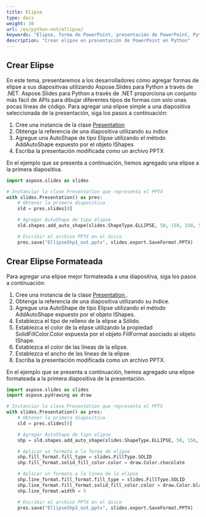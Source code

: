 ```yaml
---
title: Elipse
type: docs
weight: 30
url: /es/python-net/ellipse/
keywords: "Elipse, forma de PowerPoint, presentación de PowerPoint, Python, Aspose.Slides para Python a través de .NET"
description: "Crear elipse en presentación de PowerPoint en Python"
---
```



## **Crear Elipse**
En este tema, presentaremos a los desarrolladores cómo agregar formas de elipse a sus diapositivas utilizando Aspose.Slides para Python a través de .NET. Aspose.Slides para Python a través de .NET proporciona un conjunto más fácil de APIs para dibujar diferentes tipos de formas con solo unas pocas líneas de código. Para agregar una elipse simple a una diapositiva seleccionada de la presentación, siga los pasos a continuación:

1. Cree una instancia de la clase [Presentation ](https://reference.aspose.com/slides/python-net/aspose.slides/presentation/)
1. Obtenga la referencia de una diapositiva utilizando su índice
1. Agregue una AutoShape de tipo Elipse utilizando el método AddAutoShape expuesto por el objeto IShapes
1. Escriba la presentación modificada como un archivo PPTX

En el ejemplo que se presenta a continuación, hemos agregado una elipse a la primera diapositiva.

```py
import aspose.slides as slides

# Instanciar la clase Presentation que representa el PPTX
with slides.Presentation() as pres:
    # Obtener la primera diapositiva
    sld = pres.slides[0]

    # Agregar AutoShape de tipo elipse
    sld.shapes.add_auto_shape(slides.ShapeType.ELLIPSE, 50, 150, 150, 50)

    # Escribir el archivo PPTX en el disco
    pres.save("EllipseShp1_out.pptx", slides.export.SaveFormat.PPTX)
```



## **Crear Elipse Formateada**
Para agregar una elipse mejor formateada a una diapositiva, siga los pasos a continuación:

1. Cree una instancia de la clase [Presentation ](https://reference.aspose.com/slides/python-net/aspose.slides/presentation/).
1. Obtenga la referencia de una diapositiva utilizando su índice.
1. Agregue una AutoShape de tipo Elipse utilizando el método AddAutoShape expuesto por el objeto IShapes.
1. Establezca el tipo de relleno de la elipse a Sólido.
1. Establezca el color de la elipse utilizando la propiedad SolidFillColor.Color expuesta por el objeto FillFormat asociado al objeto IShape.
1. Establezca el color de las líneas de la elipse.
1. Establezca el ancho de las líneas de la elipse.
1. Escriba la presentación modificada como un archivo PPTX.

En el ejemplo que se presenta a continuación, hemos agregado una elipse formateada a la primera diapositiva de la presentación.

```py
import aspose.slides as slides
import aspose.pydrawing as draw

# Instanciar la clase Presentation que representa el PPTX
with slides.Presentation() as pres:
    # Obtener la primera diapositiva
    sld = pres.slides[0]

    # Agregar AutoShape de tipo elipse
    shp = sld.shapes.add_auto_shape(slides.ShapeType.ELLIPSE, 50, 150, 150, 50)

    # Aplicar un formato a la forma de elipse
    shp.fill_format.fill_type = slides.FillType.SOLID
    shp.fill_format.solid_fill_color.color = draw.Color.chocolate

    # Aplicar un formato a la línea de la elipse
    shp.line_format.fill_format.fill_type = slides.FillType.SOLID
    shp.line_format.fill_format.solid_fill_color.color = draw.Color.black
    shp.line_format.width = 5

    # Escribir el archivo PPTX en el disco
    pres.save("EllipseShp2_out.pptx", slides.export.SaveFormat.PPTX)
```